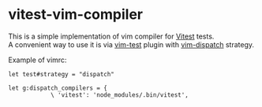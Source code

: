 # vitest-vim-compiler

This is a simple implementation of vim compiler for [Vitest](https://vitest.dev/) tests.\
A convenient way to use it is via [vim-test](https://github.com/vim-test/vim-test) plugin with [vim-dispatch](https://github.com/tpope/vim-dispatch) strategy.

Example of vimrc:
```vim
let test#strategy = "dispatch"

let g:dispatch_compilers = {
            \ 'vitest': 'node_modules/.bin/vitest',
```
